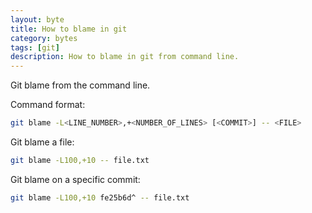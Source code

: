 ```yaml
---
layout: byte
title: How to blame in git
category: bytes
tags: [git]
description: How to blame in git from command line.
---
```

Git blame from the command line.

Command format:

```bash
git blame -L<LINE_NUMBER>,+<NUMBER_OF_LINES> [<COMMIT>] -- <FILE>
```

Git blame a file:

```bash
git blame -L100,+10 -- file.txt
```

Git blame on a specific commit:

```bash
git blame -L100,+10 fe25b6d^ -- file.txt
```
